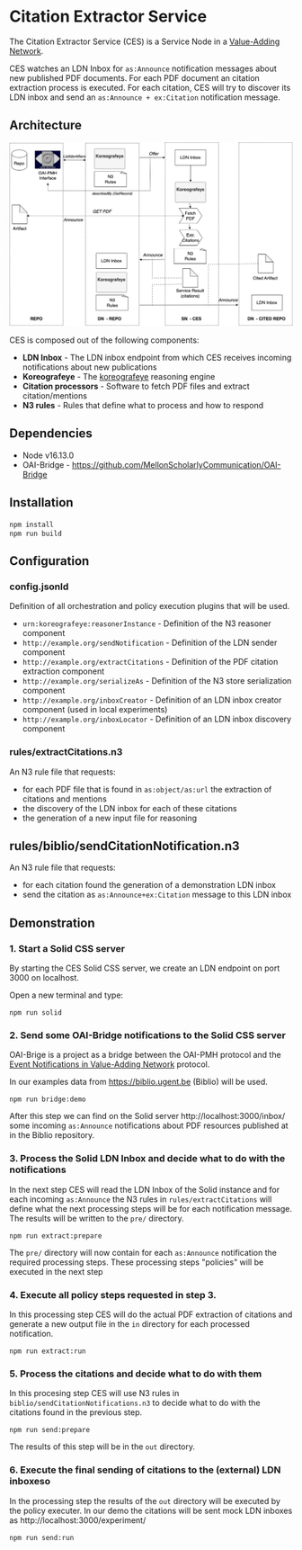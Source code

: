 # Citation Extractor Service

The Citation Extractor Service (CES) is a Service Node in a [Value-Adding Network](https://www.eventnotifications.net).

CES watches an LDN Inbox for `as:Announce` notification messages about new published PDF documents. For each PDF document an citation extraction process is executed. For each citation, CES will try to discover its LDN inbox and send an `as:Announce + ex:Citation` notification message.

## Architecture

<img src="documentation/ces_architecture.png">

CES is composed out of the following components:

- **LDN Inbox** - The LDN inbox endpoint from which CES receives incoming notifications about new publications
- **Koreografeye** - The [koreografeye](https://github.com/eyereasoner/Koreografeye) reasoning engine
- **Citation processors** - Software to fetch PDF files and extract citation/mentions
- **N3 rules** - Rules that define what to process and how to respond

## Dependencies

- Node v16.13.0
- OAI-Bridge - https://github.com/MellonScholarlyCommunication/OAI-Bridge

## Installation

```
npm install
npm run build
```

## Configuration

### config.jsonld

Definition of all orchestration and policy execution plugins that will be used.

- `urn:koreografeye:reasonerInstance` - Definition of the N3 reasoner component
- `http://example.org/sendNotification` - Definition of the LDN sender component
- `http://example.org/extractCitations` - Definition of the PDF citation extraction component
- `http://example.org/serializeAs` - Definition of the N3 store serialization component
- `http://example.org/inboxCreator` - Definition of an LDN inbox creator component (used in local experiments)
- `http://example.org/inboxLocator` - Definition of an LDN inbox discovery component

### rules/extractCitations.n3

An N3 rule file that requests:
 
- for each PDF file that is found in `as:object/as:url` the extraction of citations and mentions 
- the discovery of the LDN inbox for each of these citations
- the generation of a new input file for reasoning

## rules/biblio/sendCitationNotification.n3

An N3 rule file that requests:

- for each citation found the generation of a demonstration LDN inbox
- send the citation as `as:Announce+ex:Citation` message to this LDN inbox

## Demonstration

### 1. Start a Solid CSS server

By starting the CES Solid CSS server, we create an LDN endpoint on port 3000 on localhost.

Open a new terminal and type:

```
npm run solid
```

### 2. Send some OAI-Bridge notifications to the Solid CSS server

OAI-Brige is a project as a bridge between the OAI-PMH protocol and the [Event Notifications in Value-Adding Network](https://www.eventnotifications.net) protocol.

In our examples data from https://biblio.ugent.be (Biblio) will be used.

```
npm run bridge:demo
```

After this step we can find on the Solid server http://localhost:3000/inbox/ some incoming 
`as:Announce` notifications about PDF resources published at in the Biblio repository.

### 3. Process the Solid LDN Inbox and decide what to do with the notifications

In the next step CES will read the LDN Inbox of the Solid instance and for each incoming
`as:Announce` the N3 rules in `rules/extractCitations` will define what the next processing
steps will be for each notification message. The results will be written to the `pre/` directory.

```
npm run extract:prepare
```

The `pre/` directory will now contain for each `as:Announce` notification the required
processing steps. These processing steps "policies" will be executed in the next step

### 4. Execute all policy steps requested in step 3.

In this processing step CES will do the actual PDF extraction of citations and generate a
new output file in the `in` directory for each processed notification.

```
npm run extract:run
```

### 5. Process the citations and decide what to do with them

In this procesing step CES will use N3 rules in `biblio/sendCitationNotifications.n3` to 
decide what to do with the citations found in the previous step.

```
npm run send:prepare
```

The results of this step will be in the `out` directory.

### 6. Execute the final sending of citations to the (external) LDN inboxeso

In the processing step the results of the `out` directory will be executed by the 
policy executer. In our demo the citations will be sent mock LDN inboxes as
http://localhost:3000/experiment/

```
npm run send:run
```